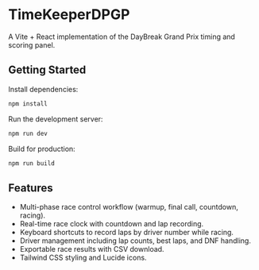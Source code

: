 # TimeKeeperDPGP

A Vite + React implementation of the DayBreak Grand Prix timing and scoring panel.

## Getting Started

Install dependencies:

```bash
npm install
```

Run the development server:

```bash
npm run dev
```

Build for production:

```bash
npm run build
```

## Features

- Multi-phase race control workflow (warmup, final call, countdown, racing).
- Real-time race clock with countdown and lap recording.
- Keyboard shortcuts to record laps by driver number while racing.
- Driver management including lap counts, best laps, and DNF handling.
- Exportable race results with CSV download.
- Tailwind CSS styling and Lucide icons.
